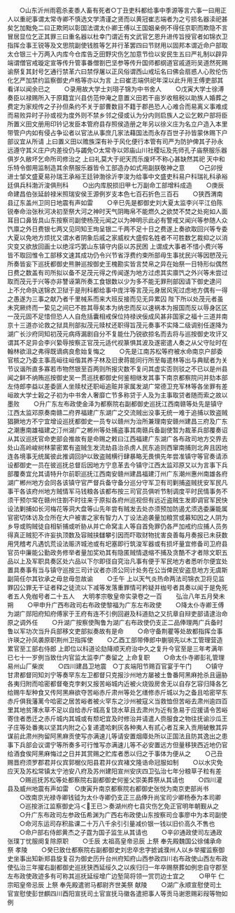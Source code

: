 <!-- { "loadSidebar": true } -->
　　○山东沂州雨雹杀麦黍人畜有死者○丁丑吏科都给事中季源等言六事一曰用正人以重祀事谓太常寺卿不慎选文学清谨之贤而以黄冠崔志端者为之亏损名器渎祀甚矣乞加黜免二曰正欺罔以彰国法谓太仆卿王傅以王国姻亲例不得任京职而欺隐不言冒居显位乞正其罪三曰重名器以杜幸门谓近有文武官乞恩升进传旨授官者如锦衣卫指挥佥事王锐等及文思院副使钱胜等乞并行革罢四曰节财用以固邦本谓近命户部取太仓银三十万两入内库今仓库告乏田野灾伤乞加意节俭以安民生五曰严礼制以辟异端谓僧官戒璇定宣等传升管事番僧劄巴坚参等传升国师都纲道官戚道珩吴道然死赐谕祭复其封号乞通行禁革六曰禁俘屠以正风俗谓西山戒坛名曰佛会扇惑人心败伦伤化乞严加禁约监察御史卢格等亦以为言  上曰崔志端供祀年深以此升用王傅吏部其看详以闻余已之
　　○录用故大学士刘珝子锦为中书舍人
　　○戊寅大学士徐溥奏臣以禄赐所入于原籍宜兴县仿范仲淹之意置义田若干亩岁收租税以助族人婚葬之费定为家规传之子孙但条约不关于部曹数目不籍于郡邑恐人心难合而易离义事难成而易败异时子孙或视为度外则不禁乡邻之侵或认为分内则启族人之讼乞敕户部将臣所置义田文册用印钤记发臣本管府县存照侯造册之年另以徐义庄为名立户造入本里带管户内如有侵占争讼者以官法从事庶几家法藉国法而永存百世子孙皆蒙休赐下户部议宜从所请  上曰置义田以赡族深有补于风化便行本管有司严为防护俾其子孙永远遵守其义庄户内差役仍与蠲免○太常寺以郊庙山川社稷坛及先师孔子庙祭服乐器俱岁久敝坏乞命所司修治之  上曰礼莫大于祀天而乐废坏不称心甚缺然其祀  天中和乐特令御用监制造其余祭服乐器皆令工部造办如式用副朕敬神之意
　　○己卯授进士邹文盛夏易孙瑞王承裕王廷钟渤徐沂李浚为给事中文盛吏科易户科瑞礼科承裕廷俱兵科渤沂浚俱刑科
　　○出内库脱损旧甲七万副命工部增料成造
　　○庚辰命建昌伯张延龄禄米照瑞安侯王源例岁支本色七百石折色三百石
　　○狭西渭南县辽东盖州卫同日地震有声如雷
　　○辛巳先是都御史刘大夏太监李兴平江伯陈锐奉命治张秋河决初至祭大河之神时天气阴晦帛不能燃久之欲焚不焚之处宛如人面耳目口鼻皆具山东按察司副使杨茂元闻之以为神明示此必有警戒又闻兴等参随人众饩廪之外日费银七两又见同知王珣呈银二千两不足十日之费遂上奏欲取回兴等专委大夏以免地方烦扰又谓水者阴象后戚之家威权大盛假名姓者不可胜数乞裁抑之以消灾变又欲放回画士以绝淫巧罢山东镇守内臣以苏民困  上谓成大事者不惜小费兴等皆不取回惟令工部移文速其成功仍令兴节省浮费约束所部毋生事扰民兴等因愬茂元所奏皆妄下巡抚都御史熊翀巡按御史王槐勘实皆言焚帛之异在始祭一日特形似偶然日费之数盖有司所拟以备不足茂元得之传闻遂为地方过虑其实廪饩之外兴等未尝过取而茂元于兴等亦非讐诬第所奏工食银数以少为多不能无罪刑部因请下御史逮问  上不允命执送锦衣卫狱于是刑科都给事中庞泮等言茂元身居风宪过虑地方偶有一得之愚遂为三事之献乃者千里械系而来大班反接而见无异累囚  陛下所以处茂元者虽未究厥终而一絷见之间已不胜其辱矣本为纳忠而反以速祸本为报国而反以辱身区区一茂元固不足惜但恐人人自危括囊相戒保位持禄谀佞成风甚非国家之福十三道并南京十三道亦论救之狱具刑部拟茂元赎杖还职得旨茂元奏事不实降二级调别任遂降为湖广长沙府同知初茂元病痔漏剧自分不复能仕乃锐欲掠名而去将与巡按御史攻讦又谓其不足异会李兴絷辱按察正官茂元适代视篆惧其波及遂密遣人奏之从父守阯时在翰林欲沮之弗得既谪病良愈始复悔之
　　○先是江南苏松等府被水命南京户部委官核之乃委主事高峘往峘偕其养子林及旧隶蒋能同行所至每遣林等出与典赋者为关节议谐所直多寡若市物然银至百两则所报灾数不复问其虚实否则驳之不已以是州县闻之鲜不纳贿巡按御史吴一贯巡抚都御史何鉴相继发其事下南京都察院问并劾本部左侍郎李益以差委匪人坐赎杖还职峘追赃并家属发湖广常德卫充军林等各坐罪有差峘故大学士榖之子初为中书舍人奢靡亡节多称贷于人及为主事取贷者随而索之故以墨败
　　○升广东左布政使金泽为都察院右副都御史巡抚江西南赣等处先是镇守江西太监邓原奏南赣二府界福建广东湖广之交流贼出没事无统一难于追捕以致盗贼猖獗地方不宁宜增设巡抚都御史一员专以赣州为治所兼理南安赣州建昌三府及广东之潮惠南雄福建之汀州湖广之郴州等处捕盗事其南赣兵备副使暂为裁革兵部覆奏诏从其议巡抚官命吏部会推故有是命赐之敕曰江西福建广东湖广各布政司地方交界去处山高岭峻树林蒙密累有盗贼生发流劫县治杀虏人民东追则西窜南捕则北奔且因地连各境事无统属彼此推调回护以致盗贼横行肆暴略无畏惧先年尝准镇守等官奏请添设都御史一员在彼巡抚总督后因地方宁息革去今镇守江西太监邓原又以为言事下兵部覆奏宜允其请特升尔前职巡抚江西南安赣州建昌福建汀州广东潮州惠州南雄各府湖广郴州地方会同各该镇守官严督兵备守备分巡分守军卫有司剿捕盗贼抚安军民凡事干各该府州地方贼情军马钱粮各该都布按三司官员俱听节制调度平时民情事务不须干预尔常在赣州住劄不时往来于原拟各府州巡视但有远近盗贼生发即调官军民快设法剿捕如长河梅花等洞大盘等山先年尝有贼发去处亦须预加防遏尤须选委廉能属官密切体访及佥所在大户被害之家有智力人丁设法追袭量加粮赏或募知因之人阴为乡导或购贼徒自相斩捕或听胁从并亡命窝主人等自首免罪仍各严加戒约应捕人员务得真正贼犯不许妄执顶数及容贼挟讎攀引因而吓取财物扰害良善每月奏报已未获数用凭稽考凡遇饥荒设法赈济城池或有圯塞即行筑浚军器或有损坏量宜修备司卫府县官员中廉能公勤政务修举者量加奖劝其有隐匿贼情退缩不捕及贪酷不才者除文职五品以上及军职具奏区处六品以下尔即径自究治凡事有便于军民地方者悉听尔便宜处置具奏事有当与镇守巡按三司计议者亦须公同计处务在公当俾民安盗息地方无虞斯副简任尔其钦承之毋怠毋忽故谕
　　○壬午  上以天气炎热命两法司锦衣卫将见监罪囚公罪无干证者释之徒流以下减等发落重罪情可矜疑并枷号者具奏以闻于是免死者五人免枷号者二十五人
　大明孝宗敬皇帝实录卷之一百
　　弘治八年五月癸未朔
　　○甲申升广西布政司右布政使黎福为广东左布政使
　　○降太仆寺卿王傅为湖广郧阳府知府傅家于王府有连不引例回避及科道劾之又抗章自辩吏部请逮治命原之调外任
　　○升湖广按察使陶鲁为湖广右布政使仍支正二品俸理两广兵备时鲁以军功次当升兵部移文吏部拟奏故有是命
　　○命守备荆瞿等处故都指挥佥事许瑛之孙凤袭原职荆州卫指挥使
　　○乙酉工部带俸郎中蒯钢先以木工管理营造累官至工部右侍郎  上即位以科道论劾降顺天府治中久之复升今官至是三年考满年已七十一岁例当致仕内官监太监李广奏留之  上命复职
　　○命太仆寺卿彭礼管理易州山厂柴炭
　　○四川建昌卫地震　○丁亥端阳节赐百官宴于午门
　　○镇守甘肃都督同知刘宁等奏罕东左卫都督只克报沙州地方屡被土鲁番阿黑麻抢杀且逼胁各夷归附而哈密都督奄克孛剌又报苦峪城内近被火烧毁房舍无以自存乞容归降各乞给赐牛犁种食又传阿黑麻欲夺苦峪赤斤肃州等处乞缮修赤斤城以为之备且哈密罕东赤斤俱我藩蓠今哈密之居苦峪者被火罕东之沙州被寇义当救恤但苦峪去肃州逾四百里其地贫薄水草不足以自给赤斤城高复饶水草且去肃州为近有急易于应援请令苦峪寄住者悉迁之赤斤城内其城或有颓圯宜及时修治并请遣人赍服食之物往抚谕沙瓜王子庄等处番夷以坚其内附之心复递遣哈剌灰各种夷人有贰心者互来入贡用破散其异谋前此肃州拘留阿黑麻贡使写亦满速儿等请安置烟瘴处所以正国法且防其逸出之患事下兵部会议谓宁等所奏多可行惟写亦满速儿等不必安置远方但量移狭西近地仍官给酒食俟阿黑麻悔过之日并其赏赐之贮库者悉以归之于事体为便从之
　　○己丑赐晋府须罗郡君并仪宾郭椐仪阳县君并仪宾褚文隆诰命冠服如制
　　○以水灾免应天及苏松常镇太宁池安八府及苏州建阳宣州安庆四卫弘治七年分粮草子粒有差
　　○赐巡抚苏松等处都察院右副都御史何鉴父崇美葬祭从其请也
　　○四川灌县及威州地震有声如雷　○庚寅升南京都察院右都御史张悦为南京吏部尚书
　　○改南京光禄寺卿钱钺为太仆寺卿仍支正三品俸升尚宝司少卿杨泰为本司卿
　　○巡按浙江监察御史冯＜王已＞奏湖州府七县灾伤乞免正官明年朝觐从之
　　○升广东布政司左参政伍希渊为广西右布政使山东按察司佥事廖中为本司副使
　　○命河东运司存积盐课二十万八千余引引量减价银一钱以旧价高久不售也
　　○命户部右侍郎黄杰之子霆为国子监生从其请也
　　○辛卯通政使司左通政张璞丁忧服阕复除原职
　　○壬辰  太祖高皇帝忌辰  上祭  奉先殿魏国公徐俌承命祭  孝陵
　　○癸巳致仕都察院右副都御史刘忠卒忠字摅诚濮州人以乡举擢监察御史坐事出知新郑县旋复召为御史历升台州府知府山西参政四川右布政使山西左布政使弘治三年擢右副都御史巡抚狭西延绥久之以疾归归一年卒赐祭葬如例忠自守郡至左布政使政迹多有可称其巡抚延绥增广边堑简将领一赏罚边士宜之
　　○甲午  仁宗昭皇帝忌辰  上祭  奉先殿遣驸马都尉齐世美祭  献陵
　　○湖广永顺宣慰使司土官宣慰使彭世麒四川酉阳宣抚司土官宣抚马徽各遣把事人等贡马谢恩赐彩叚等物如例
